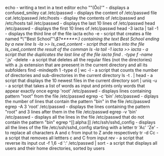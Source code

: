 echo - writing a text in a text editor
echo "\"(Ôo)'" - displays a confused_smiley
cat /etc/passwd - displays the content of /etc/passwd file
cat /etc/passwd /etc/hosts - display the contents of /etc/passwd and /etc/hosts
tail /etc/passwd - displays the last 10 lines of /etc/passwd
head /etc/passwd - displays the first 10 lines of /etc/passwd
head -3 iacta | tail -1 - displays the third line of the file iacta
echo -e - script that creates a file named  \*\\'"Best School"\'\\*$\?\*\*\*\*\*\*:) containing the text Best School ending by a new line
ls -la >> ls_cwd_content - script that writes into the file ls_cwd_content the result of the comman ls -la
tail -1 iacta >> iacta - a script that the duplicates the last line of the file iacta
find . -type f -name '*.js' -delete - a script that deletes all the regular files (not the directories) with a .js extension that are preesent in the current directory and all its subfolders
find -mindepth 1 -type d | wc -l - a script that counts the number of directories and sub-directories in the current directory
ls -t . | head - a script that displays the 10 newest files in the current directory
sort | uniq -u - a script that takes a list of words as input and prints only words that appear exactly once
egrep 'root' /etc/passwd - displays lines containing pattern "root" from the file /etc/passwd
egrep -c 'bin' /etc/passwd - diplays the number of lines that contain the pattern "bin" in the file /etc/passwd
egrep -A 3 'root' /etc/passwd - displays the lines containing the pattern "root" and 3 lines after them in the file /etc/passwd
egrep -v 'bin' /etc/passwd - displays all the lines in the file /etc/passwd that do not contain the pattern "bin"
egrep ^[[:alpha:]] /etc/ssh/sshd_config - displays all the lines of  the file /etc/ssh/sshd_config starting with a letter
tr 'Ac' 'Ze' - to replace all characters A and c from input to Z ande respectively
tr -d Cc - a script that removes all lettters c and C from input
rev - a script that reverse its input
cut -f 1,6 -d ':' /etc/passwd | sort - a script that displays all users and their home directories, sorted by users 
